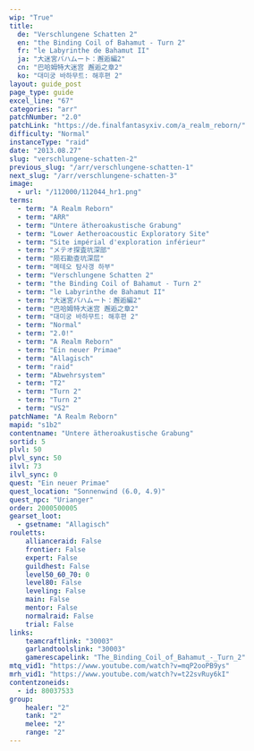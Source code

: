 ```yaml
---
wip: "True"
title:
  de: "Verschlungene Schatten 2"
  en: "the Binding Coil of Bahamut - Turn 2"
  fr: "le Labyrinthe de Bahamut II"
  ja: "大迷宮バハムート：邂逅編2"
  cn: "巴哈姆特大迷宫 邂逅之章2"
  ko: "대미궁 바하무트: 해후편 2"
layout: guide_post
page_type: guide
excel_line: "67"
categories: "arr"
patchNumber: "2.0"
patchLink: "https://de.finalfantasyxiv.com/a_realm_reborn/"
difficulty: "Normal"
instanceType: "raid"
date: "2013.08.27"
slug: "verschlungene-schatten-2"
previous_slug: "/arr/verschlungene-schatten-1"
next_slug: "/arr/verschlungene-schatten-3"
image:
  - url: "/112000/112044_hr1.png"
terms:
  - term: "A Realm Reborn"
  - term: "ARR"
  - term: "Untere ätheroakustische Grabung"
  - term: "Lower Aetheroacoustic Exploratory Site"
  - term: "Site impérial d'exploration inférieur"
  - term: "メテオ探査坑深部"
  - term: "陨石勘查坑深层"
  - term: "메테오 탐사갱 하부"
  - term: "Verschlungene Schatten 2"
  - term: "the Binding Coil of Bahamut - Turn 2"
  - term: "le Labyrinthe de Bahamut II"
  - term: "大迷宮バハムート：邂逅編2"
  - term: "巴哈姆特大迷宫 邂逅之章2"
  - term: "대미궁 바하무트: 해후편 2"
  - term: "Normal"
  - term: "2.0!"
  - term: "A Realm Reborn"
  - term: "Ein neuer Primae"
  - term: "Allagisch"
  - term: "raid"
  - term: "Abwehrsystem"
  - term: "T2"
  - term: "Turn 2"
  - term: "Turn 2"
  - term: "VS2"
patchName: "A Realm Reborn"
mapid: "s1b2"
contentname: "Untere ätheroakustische Grabung"
sortid: 5
plvl: 50
plvl_sync: 50
ilvl: 73
ilvl_sync: 0
quest: "Ein neuer Primae"
quest_location: "Sonnenwind (6.0, 4.9)"
quest_npc: "Urianger"
order: 2000500005
gearset_loot:
  - gsetname: "Allagisch"
rouletts:
    allianceraid: False
    frontier: False
    expert: False
    guildhest: False
    level50_60_70: 0
    level80: False
    leveling: False
    main: False
    mentor: False
    normalraid: False
    trial: False
links:
    teamcraftlink: "30003"
    garlandtoolslink: "30003"
    gamerescapelink: "The_Binding_Coil_of_Bahamut_-_Turn_2"
mtq_vid1: "https://www.youtube.com/watch?v=mqP2ooPB9ys"
mrh_vid1: "https://www.youtube.com/watch?v=t22svRuy6kI"
contentzoneids:
  - id: 80037533
group:
    healer: "2"
    tank: "2"
    melee: "2"
    range: "2"
---
```

